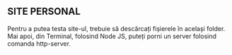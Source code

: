 ## SITE PERSONAL

Pentru a putea testa site-ul, trebuie să descărcați fișierele în același folder. Mai apoi, din Terminal, folosind Node JS, puteți porni un server folosind comanda http-server. 

